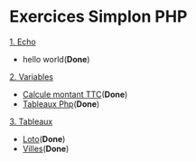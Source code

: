 # Exercices Simplon PHP

[1. Echo](/1-echo)
  * hello world(__Done__)

[2. Variables](/2-variables)
* [Calcule montant TTC](/2-variables/index.php)(__Done__)
* [Tableaux Php](/2-variables/tableaux_associatifs.php)(__Done__)

[3. Tableaux](/3_tableaux)
* [Loto](/3_tableaux/loto/index.php)(__Done__)
* [Villes](/3_tableaux/villes/index.php)(__Done__)


